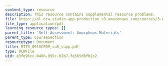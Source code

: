 ```yaml
---
content_type: resource
description: This resource contains supplemental resource problems.
file: https://ol-ocw-studio-app-production.s3.amazonaws.com/courses/3-091sc-introduction-to-solid-state-chemistry-fall-2010/e3fe96cc0466995c02b7fe565dbfb2c2_MIT3_091SCF09_sa5_supp.pdf
file_type: application/pdf
learning_resource_types: []
parent_title: 'Self-Assessment: Amorphous Materials'
parent_type: CourseSection
resourcetype: Document
title: MIT3_091SCF09_sa5_supp.pdf
type: OCWFile
uid: e3fe96cc-0466-995c-02b7-fe565dbfb2c2
---
```

